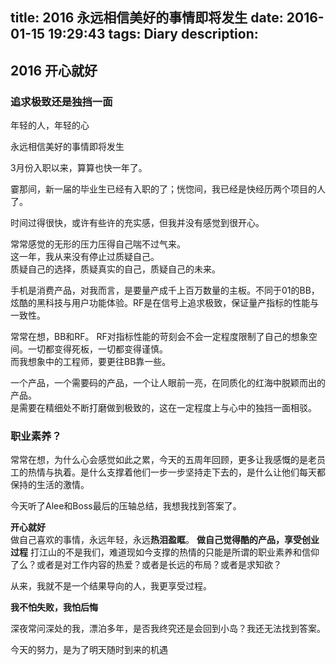 title: 2016 永远相信美好的事情即将发生
date: 2016-01-15 19:29:43
tags: Diary
description:
---

## 2016 开心就好

### 追求极致还是独挡一面

年轻的人，年轻的心

永远相信美好的事情即将发生

3月份入职以来，算算也快一年了。

霎那间，新一届的毕业生已经有入职的了；恍惚间，我已经是快经历两个项目的人了。

时间过得很快，或许有些许的充实感，但我并没有感觉到很开心。

常常感觉的无形的压力压得自己喘不过气来。  
这一年，我从来没有停止过质疑自己。  
质疑自己的选择，质疑真实的自己，质疑自己的未来。

手机是消费产品，对我而言，是要量产成千上百万数量的主板。不同于01的BB，炫酷的黑科技与用户功能体验。RF是在信号上追求极致，保证量产指标的性能与一致性。

常常在想，BB和RF。
RF对指标性能的苛刻会不会一定程度限制了自己的想象空间。一切都变得死板，一切都变得谨慎。  
而我想象中的工程师，要更往BB靠一些。

一个产品，一个需要码的产品，一个让人眼前一亮，在同质化的红海中脱颖而出的产品。  
是需要在精细处不断打磨做到极致的，这在一定程度上与心中的独挡一面相驳。

### 职业素养？

常常在想，为什么心会感觉如此之累，今天的五周年回顾，更多让我感慨的是老员工的热情与执着。是什么支撑着他们一步一步坚持走下去的，是什么让他们每天都保持的生活的激情。

今天听了Alee和Boss最后的压轴总结，我想我找到答案了。

**开心就好**  
做自己喜欢的事情，永远年轻，永远**热泪盈眶**。
**做自己觉得酷的产品，享受创业过程**
打江山的不是我们，难道现如今支撑的热情的只能是所谓的职业素养和信仰了么？或者是对工作内容的热爱？或者是长远的布局？或者是求知欲？

从来，我就不是一个结果导向的人，我更享受过程。

**我不怕失败，我怕后悔**

深夜常问深处的我，漂泊多年，是否我终究还是会回到小岛？我还无法找到答案。  

今天的努力，是为了明天随时到来的机遇
